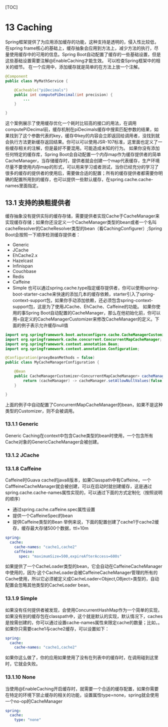 [TOC]
# 13 Caching
Spring框架提供了为应用添加缓存的功能，这种支持是透明的，侵入性比较低，在spring frame核心的基础上，缓存抽象会应用到方法上，减少方法的执行，尽量使用缓存中的可用的信息。Spring Boot自动配置了缓存的一些基础设置，但是这些基础设置需要注解@EnableCaching才能生效。
可以检查Spring框架中的相关的细节。
在一个应用中，添加缓存就是简单的在方法上放一个注解。
```java
@Component
public class MyMathService {

    @Cacheable("piDecimals")
    public int computePiDecimal(int precision) {
        ...
    }

}
```
这个案例展示了使用缓存优化一个耗时比较高的接口的用法，在调用computePiDecimal前，缓存机制在piDecimals缓存中搜索匹配参数的结果，如果找到了这个参数代表的key，缓存中key的内容会立即返回给调用者，没找到就会执行方法更新缓存返回结果。你可以可以使用JSR-107标准，这里面也定义了一些缓存相关的注解，但是最好不要混用。可能造成未知的行为。
如果你没有添加任何特定的缓存库，Spring Boot会自动配置一个内存map作为缓存提供者的简单CacheManager，当存储缓存时，提供者就会创建一个map代表缓存，生产环境尽量不要使用内存map的形式，可以用来学习或者测试，当你已经充分的学习了很多的缓存的提供者的使用后，需要做合适的配置；所有的缓存提供者都需要你明确的配置所用到的缓存，也可以提供一些默认缓存，在spring.cache.cache-names里面指定。
## 13.1 支持的换粗提供者
缓存抽象没有提供实际的缓存存储，需要提供者实现Cache于CacheManager来实现缓存存储；如果你还没定义一个CacheManager类型的bean或者一个名叫cacheResolver的CacheResolver类型的bean（看CachingConfigurer）;Spring Boot会按照一下顺序检测缓存提供者：
- Generic
- JCache
- EhCache2.x
- Hazelcast
- Infinispan
- Couchbase
- Redis
- Caffeine
- Simple
也可以通过spring.cache.type指定缓存提供者，你可以使用spring-boot-starter-cache来快速的添加几本的缓存依赖，starter引入了spring-context-support包，如果你手动添加依赖，还必须包含spring-context-support包，这是为了使用JCache、EhCache、Caffeine的功能。
如果你使用的事Spring Boot自动配置的CacheManager，那么在他初始化前，你可以用=自定义的CacheManagerCustomizer来修改CacheManager的定义。下面的例子表示允许缓存null值
```java
import org.springframework.boot.autoconfigure.cache.CacheManagerCustomizer;
import org.springframework.cache.concurrent.ConcurrentMapCacheManager;
import org.springframework.context.annotation.Bean;
import org.springframework.context.annotation.Configuration;

@Configuration(proxyBeanMethods = false)
public class MyCacheManagerConfiguration {

    @Bean
    public CacheManagerCustomizer<ConcurrentMapCacheManager> cacheManagerCustomizer() {
        return (cacheManager) -> cacheManager.setAllowNullValues(false);
    }

}
```
上面的例子中自动配置了ConcurrentMapCacheManager的bean，如果不是这种类型的Customizer，则不会被调用。
### 13.1.1 Generic
Generic Caching在context中包含Cache类型的bean时使用，一个包含所有Cache对象的GenericCacheManager会被创建。
### 13.1.2 JCache
### 13.1.8 Caffeine
Caffeine时Guava cache的java8版本，如果Classpath中有Caffeine，一个CafffeineCacheManager就会被创建，可以在启动时就创建缓存，这是通过spring.cache.cache-names属性实现的，可以通过下面的方式定制化（按照说明的顺序）
- 通过spring.cache.caffeine.spec属性设置
- 提供一个CaffeineSpec的bean
- 提供Caffeine类型的Bean
举例来说，下面的配置创建了cache1于cache2缓存，缓存最大存储500个数据，ttl=10m
```yaml
spring:
  cache:
    cache-names: "cache1,cache2"
    caffeine:
      spec: "maximumSize=500,expireAfterAccess=600s"
```
如果提供了一个CacheLoader类型的bean，它会自动在CaffeineCacheManager中使用的，因为·这个CacheLoader会被CaffeineCacheManager管理的所有的Cache使用，所以它必须被定义成CacheLoader\<Object,OBject>类型的，自动配置会忽略其他类型的CacheLoader bean。
### 13.1.9 Simple
如果没有任何提供者被发现，会使用ConcurrentHashMap作为一个简单的实现，如果没有别的缓存包在classpath中，这个就是默认的实现，默认情况下，caches是按需创建的，你可以通过设置cache-names属性来限定cache的数量；比如，。如果你只需要cache1与cache2缓存，可以设置如下：
```yaml
spring:
  cache:
    cache-names: "cache1,cache2"
```
如果你这么做了，你的应用如果使用了没有在列表中的缓存时，在调用碰到这里时，它就会失败。
### 13.1.10 None
当使用@EnableCaching开启缓存时，就需要一个合适的缓存配置，如果你需要在特定的环境下禁止缓存的相关的功能，设置属性type=none，spring就会使用一个no-op的CacheManager
```yaml
spring:
  cache:
    type: "none"
```


